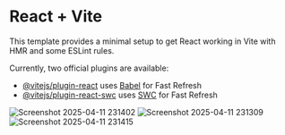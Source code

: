 # React + Vite

This template provides a minimal setup to get React working in Vite with HMR and some ESLint rules.

Currently, two official plugins are available:

- [@vitejs/plugin-react](https://github.com/vitejs/vite-plugin-react/blob/main/packages/plugin-react/README.md) uses [Babel](https://babeljs.io/) for Fast Refresh
- [@vitejs/plugin-react-swc](https://github.com/vitejs/vite-plugin-react-swc) uses [SWC](https://swc.rs/) for Fast Refresh


![Screenshot 2025-04-11 231402](https://github.com/user-attachments/assets/1ab1173c-ac33-4a5c-b10a-8586ad8884cc)
![Screenshot 2025-04-11 231309](https://github.com/user-attachments/assets/d7ca9eab-4f8e-46fa-b7f8-1dca28321e52)
![Screenshot 2025-04-11 231415](https://github.com/user-attachments/assets/a349e378-f783-4c03-b387-c399cb8835d8)
